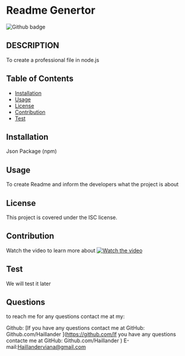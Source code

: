  # Readme Genertor
  ![Github badge](https://img.shields.io/badge/license-ISC-blue)

## DESCRIPTION
To create a professional file in node.js 

## Table of Contents

* [Installation](#installation)
* [Usage](#usage)
* [License](#license)
* [Contribution](#contribution)
* [Test](#test)

## Installation
Json Package (npm)

## Usage
To create Readme and inform the  developers what the project is about

## License

  This project is covered under the ISC license.
  

## Contribution
 Watch the video to learn more about [![Watch the video](https://i.imgur.com/vKb2F1B.png)](https://drive.google.com/file/d/1RCVEAX6oO8eDxCrwZuKhdutc-r5ULJkC/view?usp=share_link)

## Test
We will test it later


## Questions

to reach me for any questions contact me at my:

Github: [If you have any questions contact me at GitHub: Github.com/Haillander ](https://github.com/If you have any questions contacte me at GitHub: Github.com/Haillander )
E-mail:Haillanderviana@gmail.com

